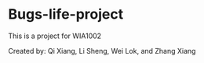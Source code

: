 # Bugs-life-project
This is a project for WIA1002

Created by: 
Qi Xiang, Li Sheng, Wei Lok, and Zhang Xiang
